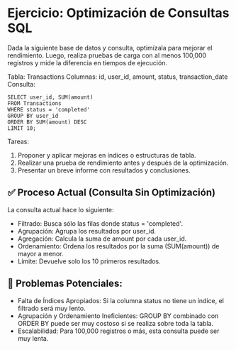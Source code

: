 # Ejercicio: Optimización de Consultas SQL

Dada la siguiente base de datos y consulta, optimízala para mejorar el rendimiento. Luego, realiza pruebas de carga con al menos 100,000 registros y mide la diferencia en tiempos de ejecución.

Tabla: Transactions
Columnas: id, user_id, amount, status, transaction_date
Consulta:

```mysql
SELECT user_id, SUM(amount)
FROM Transactions
WHERE status = 'completed'
GROUP BY user_id
ORDER BY SUM(amount) DESC
LIMIT 10;
```

Tareas:
1. Proponer y aplicar mejoras en índices o estructuras de tabla.
2. Realizar una prueba de rendimiento antes y después de la optimización.
3. Presentar un breve informe con resultados y conclusiones.

## ✅ Proceso Actual (Consulta Sin Optimización)

La consulta actual hace lo siguiente:

- Filtrado: Busca sólo las filas donde status = 'completed'.
- Agrupación: Agrupa los resultados por user_id.
- Agregación: Calcula la suma de amount por cada user_id.
- Ordenamiento: Ordena los resultados por la suma (SUM(amount)) de mayor a menor. 
- Límite: Devuelve solo los 10 primeros resultados.

## 🚩 Problemas Potenciales:

- Falta de Índices Apropiados: Si la columna status no tiene un índice, el filtrado será muy lento. 
- Agrupación y Ordenamiento Ineficientes: GROUP BY combinado con ORDER BY puede ser muy costoso si se realiza sobre toda la tabla. 
- Escalabilidad: Para 100,000 registros o más, esta consulta puede ser muy lenta.
